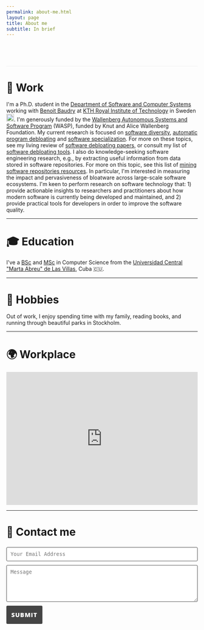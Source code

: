 ```yaml
---
permalink: about-me.html
layout: page
title: About me
subtitle: In brief
---
```

<div style="border-bottom: 1px solid #eee;">
  <h3 style="text-align: center; font-family:courier, courier new, serif; padding-bottom: 35px;"><span class="type"></span></h3>
</div>

<!--
<a href="https://stackoverflow.com/users/10480869/cesarsotovalero"><img src="http://cf.jare.io/?u=https://stackoverflow.com/users/flair/10480869.png" width="208" height="58" alt="profile for cesarsotovalero at Stack Overflow, Q&amp;A for professional and enthusiast programmers" title="profile for cesarsotovalero at Stack Overflow, Q&amp;A for professional and enthusiast programmers"></a>
-->

<!-- ![Custom badge](https://img.shields.io/badge/-WORK-blueviolet.svg) -->
# :briefcase: Work
I'm a Ph.D. student  in the <a href="https://www.kth.se/scs/software-engineering">Department of Software and Computer Systems </a> working with <a href="https://www.kth.se/profile/baudry">Benoit Baudry</a> at <a href="https://kth.se">KTH Royal Institute of Technology</a> in Sweden <img class="emoji" title=":sweden:" alt=":sweden:" src="https://github.githubassets.com/images/icons/emoji/unicode/1f1f8-1f1ea.png" height="20" width="20">. I'm generously funded by the [Wallenberg Autonomous Systems and Software Program](https://wasp-sweden.org) (WASP), funded by Knut and Alice Wallenberg Foundation. My current research is focused on [software diversity](https://en.wikipedia.org/wiki/Software_diversity), [automatic program debloating](https://cesarsotovalero.github.io/2018-09-24-program-debloating) and [software specialization](https://en.wikipedia.org/wiki/Run-time_algorithm_specialisation). For more on these topics, see my living review of <a
 href="https://www.cesarsotovalero.net/software-debloating-papers">software
 debloating papers</a>, or consult my list of <a href="https://www.cesarsotovalero.net/software-debloating-tools">software debloating tools</a>. I also do knowledge-seeking software engineering research, e.g., by extracting useful information from data stored in software repositories. For more on this topic, see this list of <a href="https://www.cesarsotovalero.net/mining-software-repositories-resources">mining software repositories resources</a>. In particular, I'm interested in measuring the impact and pervasiveness of bloatware across large-scale software ecosystems. I'm keen to perform research on software technology that: 1) provide actionable insights to researchers and practitioners about how modern software is currently being developed and maintained, and 2) provide practical tools for developers in order to improve the software quality.
 
---

<!-- ![Custom badge](https://img.shields.io/badge/-EDUCATION-orange.svg) -->
# :mortar_board: Education
I've a [BSc](../../files/certificates/BSc_Degree_(certified)_eng.pdf) and [MSc](../../files/certificates/MSc_Degree_(certified)_eng.pdf) in Computer Science from the [Universidad Central "Marta Abreu" de Las Villas](https://www.uclv.edu.cu/), Cuba :cuba:. 

---

<!-- ![Custom badge](https://img.shields.io/badge/-HOBBIES-blue.svg) -->
# :dart: Hobbies
Out of work, I enjoy spending time with my family, reading books, and running through beautiful parks in Stockholm.

---

# :earth_africa: Workplace

<div class="mapouter"><div class="gmap_canvas"><iframe width="100%" height="350px" id="gmap_canvas" src="https://maps.google.com/maps?q=LINDSTEDTSV%C3%84GEN%203%2C%20BUILDING%20D&t=&z=15&ie=UTF8&iwloc=&output=embed" frameborder="0" scrolling="no" marginheight="0" marginwidth="0"></iframe></div></div>

---

# :email: Contact me

<!-- 
     After implementing this contact form make sure
     1. you have defined "email: youremail@email.com" in _config.yml file.
     2. you verify your form on formspree.io.
-->

<form class="wj-contact" action="https://formspree.io/mrgqpknn" method="POST">
    <input type="text" name="email" placeholder="Your Email Address">
    <textarea type="text" name="content" rows="5" placeholder="Message"></textarea>
    <input type="hidden" name="_next" value="<REDIRECTION LINK> ">
    <input type="hidden" name="_subject" value="New Contact Form Submission">
    <input type="text" name="_gotcha" style="display:none">
    <input type="submit" value="Submit">
</form>

<style>
form.wj-contact input[type="text"], form.wj-contact textarea[type="text"] {
    width: 100%;
    vertical-align: middle;
    margin-top: 0.25em;
    margin-bottom: 0.5em;
    padding: 0.75em;
    font-family: monospace, sans-serif;
    font-weight: lighter;
    border-style: solid;
    border-color: #444;
    outline-color: #444;
    border-width: 1px;
    border-radius: 3px;
    transition: box-shadow .2s ease;
}

form.wj-contact input[type="submit"] {
    outline: none;
    color: white;
    background-color: #444;
    border-radius: 3px;
    padding: 12px;
    margin: 0.25em 0 0 0;
    border: 1px solid transparent;
    height: auto;
    font-family: 'Open Sans', 'Helvetica Neue', Helvetica, Arial, sans-serif;
    text-transform: uppercase;
    font-size: 16px;
    font-weight: 800;
    letter-spacing: 1px;
}
</style>
